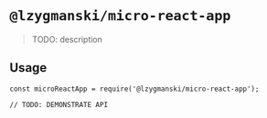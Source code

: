 # `@lzygmanski/micro-react-app`

> TODO: description

## Usage

```
const microReactApp = require('@lzygmanski/micro-react-app');

// TODO: DEMONSTRATE API
```

